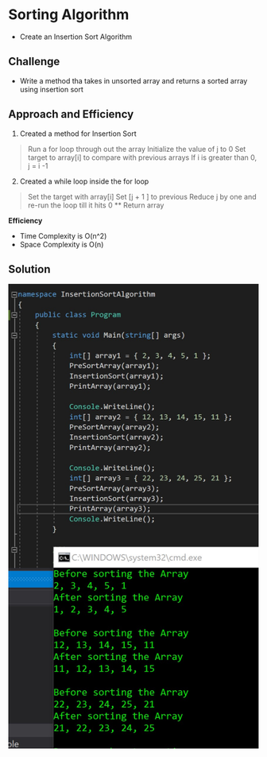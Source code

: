 # Sorting Algorithm
* Create an Insertion Sort Algorithm

## Challenge
* Write a method tha takes in unsorted array and returns a sorted array using insertion sort

## Approach and Efficiency
1. Created a method for Insertion Sort
> Run a for loop through out the array
> Initialize the value of j to 0
> Set target to array[i] to compare with previous arrays
> If i is greater than 0, j = i -1
2. Created a while loop inside the for loop
> Set the target with array[i]
> Set [j + 1 ] to previous
> Reduce j by one and re-run the loop till it hits 0
** Return array

**Efficiency**
- Time Complexity is O(n^2)
- Space Complexity is O(n)


## Solution 
![Shuffle](/Assets/InsertionSort.jpg)